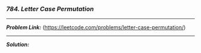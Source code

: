### ***784. Letter Case Permutation***

<hr>

***Problem Link:*** (https://leetcode.com/problems/letter-case-permutation/)

<hr>

***Solution:***
